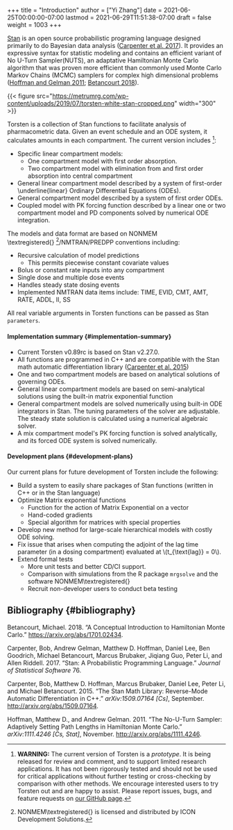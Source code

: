 +++
title = "Introduction"
author = ["Yi Zhang"]
date = 2021-06-25T00:00:00-07:00
lastmod = 2021-06-29T11:51:38-07:00
draft = false
weight = 1003
+++

[Stan](https://mc-stan.org/) is an open source probabilistic programing language designed
primarily to do Bayesian data analysis
([Carpenter et al. 2017](#org5ec4d01)). It provides an expressive syntax for statistic
modeling and contains an efficient variant of No U-Turn
Sampler(NUTS), an adaptative Hamiltonian Monte Carlo
algorithm that was proven more efficient than commonly used Monte Carlo Markov Chains
(MCMC) samplers for complex high dimensional problems ([Hoffman and Gelman 2011](#org39801f0); [Betancourt 2018](#org970f13a)).

{{< figure src="https://metrumrg.com/wp-content/uploads/2019/07/torsten-white-stan-cropped.png" width="300" >}}

Torsten is a collection of Stan functions to facilitate analysis of
pharmacometric data. Given an event schedule and an ODE system, it calculates amounts
in each compartment. The current version includes&nbsp;[^fn:1]:

-   Specific linear compartment models:
    -   One compartment model with first order absorption.
    -   Two compartment model with elimination from and first order absorption into central compartment
-   General linear compartment model described by a system of first-order \underline{linear} Ordinary Differential Equations (ODEs).
-   General compartment model described by a system of first order ODEs.
-   Coupled model with PK forcing function described by a linear one or two compartment model and PD components solved by numerical ODE integration.

The models and data format are based on
NONMEM \textregistered{}&nbsp;[^fn:2]/NMTRAN/PREDPP
conventions including:

-   Recursive calculation of model predictions
    -   This permits piecewise constant covariate values
-   Bolus or constant rate inputs into any compartment
-   Single dose and multiple dose events
-   Handles steady state dosing events
-   Implemented NMTRAN data items include: TIME, EVID, CMT, AMT, RATE, ADDL, II, SS

All real variable arguments in Torsten functions can be passed as Stan `parameters`.


#### Implementation summary {#implementation-summary}

-   Current Torsten v0.89rc is based on Stan v2.27.0.
-   All functions are programmed in C++ and are compatible
    with the Stan math automatic differentiation library ([Carpenter et al. 2015](#org3372f5a))
-   One and two compartment models are based on analytical solutions of governing ODEs.
-   General linear compartment models are based on semi-analytical solutions using the built-in matrix exponential function
-   General compartment models are solved numerically using built-in ODE integrators in Stan. The tuning parameters of the solver are adjustable. The steady state solution is calculated using a numerical algebraic solver.
-   A mix compartment model's PK forcing function is solved analytically, and its forced ODE system is solved numerically.


#### Development plans {#development-plans}

Our current plans for future development of Torsten include the
following:

-   Build a system to easily share packages of Stan functions
    (written in C++ or in the Stan language)
-   Optimize Matrix exponential functions
    -   Function for the action of Matrix Exponential on a vector
    -   Hand-coded gradients
    -   Special algorithm for matrices with special properties
-   Develop new method for large-scale hierarchical models with costly
    ODE solving.
-   Fix issue that arises when computing the adjoint of the lag time
    parameter (in a dosing compartment) evaluated at \\(t\_{\text{lag}} = 0\\).
-   Extend formal tests
    -   More unit tests and better CD/CI support.
    -   Comparison with simulations from the R package
        `mrgsolve` and the software NONMEM\textregistered{}
    -   Recruit non-developer users to conduct beta testing


## Bibliography {#bibliography}

<a id="org970f13a"></a>Betancourt, Michael. 2018. “A Conceptual Introduction to Hamiltonian Monte Carlo.” <https://arxiv.org/abs/1701.02434>.

<a id="org5ec4d01"></a>Carpenter, Bob, Andrew Gelman, Matthew D. Hoffman, Daniel Lee, Ben Goodrich, Michael Betancourt, Marcus Brubaker, Jiqiang Guo, Peter Li, and Allen Riddell. 2017. “Stan: A Probabilistic Programming Language.” _Journal of Statistical Software_ 76.

<a id="org3372f5a"></a>Carpenter, Bob, Matthew D. Hoffman, Marcus Brubaker, Daniel Lee, Peter Li, and Michael Betancourt. 2015. “The Stan Math Library: Reverse-Mode Automatic Differentiation in C++.” _arXiv:1509.07164 [Cs]_, September. <http://arxiv.org/abs/1509.07164>.

<a id="org39801f0"></a>Hoffman, Matthew D., and Andrew Gelman. 2011. “The No-U-Turn Sampler: Adaptively Setting Path Lengths in Hamiltonian Monte Carlo.” _arXiv:1111.4246 [Cs, Stat]_, November. <http://arxiv.org/abs/1111.4246>.

[^fn:1]: **WARNING:** The current version of Torsten is a _prototype_. It is being released for review and comment, and to support limited research applications. It has not been rigorously tested and should not be used for critical applications without further testing or cross-checking by comparison with other methods. We encourage interested users to try Torsten out and are happy to assist. Please report issues, bugs, and feature requests on [our GitHub page](https://github.com/metrumresearchgroup/stan).
[^fn:2]: NONMEM\textregistered{} is licensed and distributed by ICON Development Solutions.

